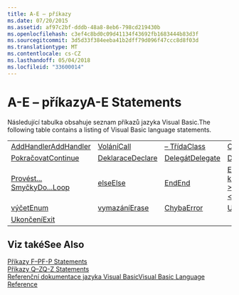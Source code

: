 ```yaml
---
title: A-E – příkazy
ms.date: 07/20/2015
ms.assetid: af97c2bf-dddb-48a8-8eb6-798cd219430b
ms.openlocfilehash: c3ef4c8bd0c09d41134f43692fb1683444b83d3f
ms.sourcegitcommit: 3d5d33f384eeba41b2dff79d096f47ccc8d8f03d
ms.translationtype: MT
ms.contentlocale: cs-CZ
ms.lasthandoff: 05/04/2018
ms.locfileid: "33600014"
---
```

# <a name="a-e-statements"></a><span data-ttu-id="f5198-102">A-E – příkazy</span><span class="sxs-lookup"><span data-stu-id="f5198-102">A-E Statements</span></span>
<span data-ttu-id="f5198-103">Následující tabulka obsahuje seznam příkazů jazyka Visual Basic.</span><span class="sxs-lookup"><span data-stu-id="f5198-103">The following table contains a listing of Visual Basic language statements.</span></span>  
  
|||||  
|---|---|---|---|  
|[<span data-ttu-id="f5198-104">AddHandler</span><span class="sxs-lookup"><span data-stu-id="f5198-104">AddHandler</span></span>](../../../visual-basic/language-reference/statements/addhandler-statement.md)|[<span data-ttu-id="f5198-105">Volání</span><span class="sxs-lookup"><span data-stu-id="f5198-105">Call</span></span>](../../../visual-basic/language-reference/statements/call-statement.md)|[<span data-ttu-id="f5198-106">– Třída</span><span class="sxs-lookup"><span data-stu-id="f5198-106">Class</span></span>](../../../visual-basic/language-reference/statements/class-statement.md)|[<span data-ttu-id="f5198-107">Const</span><span class="sxs-lookup"><span data-stu-id="f5198-107">Const</span></span>](../../../visual-basic/language-reference/statements/const-statement.md)|  
|[<span data-ttu-id="f5198-108">Pokračovat</span><span class="sxs-lookup"><span data-stu-id="f5198-108">Continue</span></span>](../../../visual-basic/language-reference/statements/continue-statement.md)|[<span data-ttu-id="f5198-109">Deklarace</span><span class="sxs-lookup"><span data-stu-id="f5198-109">Declare</span></span>](../../../visual-basic/language-reference/statements/declare-statement.md)|[<span data-ttu-id="f5198-110">Delegát</span><span class="sxs-lookup"><span data-stu-id="f5198-110">Delegate</span></span>](../../../visual-basic/language-reference/statements/delegate-statement.md)|[<span data-ttu-id="f5198-111">Dim</span><span class="sxs-lookup"><span data-stu-id="f5198-111">Dim</span></span>](../../../visual-basic/language-reference/statements/dim-statement.md)|  
|[<span data-ttu-id="f5198-112">Provést... Smyčky</span><span class="sxs-lookup"><span data-stu-id="f5198-112">Do...Loop</span></span>](../../../visual-basic/language-reference/statements/do-loop-statement.md)|[<span data-ttu-id="f5198-113">else</span><span class="sxs-lookup"><span data-stu-id="f5198-113">Else</span></span>](../../../visual-basic/language-reference/statements/else-statement.md)|[<span data-ttu-id="f5198-114">End</span><span class="sxs-lookup"><span data-stu-id="f5198-114">End</span></span>](../../../visual-basic/language-reference/statements/end-statement.md)|[<span data-ttu-id="f5198-115">End \<– klíčové slovo ></span><span class="sxs-lookup"><span data-stu-id="f5198-115">End \<keyword></span></span>](../../../visual-basic/language-reference/statements/end-keyword-statement.md)|  
|[<span data-ttu-id="f5198-116">výčet</span><span class="sxs-lookup"><span data-stu-id="f5198-116">Enum</span></span>](../../../visual-basic/language-reference/statements/enum-statement.md)|[<span data-ttu-id="f5198-117">vymazání</span><span class="sxs-lookup"><span data-stu-id="f5198-117">Erase</span></span>](../../../visual-basic/language-reference/statements/erase-statement.md)|[<span data-ttu-id="f5198-118">Chyba</span><span class="sxs-lookup"><span data-stu-id="f5198-118">Error</span></span>](../../../visual-basic/language-reference/statements/error-statement.md)|[<span data-ttu-id="f5198-119">Události</span><span class="sxs-lookup"><span data-stu-id="f5198-119">Event</span></span>](../../../visual-basic/language-reference/statements/event-statement.md)|  
|[<span data-ttu-id="f5198-120">Ukončení</span><span class="sxs-lookup"><span data-stu-id="f5198-120">Exit</span></span>](../../../visual-basic/language-reference/statements/exit-statement.md)||||  
  
## <a name="see-also"></a><span data-ttu-id="f5198-121">Viz také</span><span class="sxs-lookup"><span data-stu-id="f5198-121">See Also</span></span>  
 [<span data-ttu-id="f5198-122">Příkazy F–P</span><span class="sxs-lookup"><span data-stu-id="f5198-122">F-P Statements</span></span>](../../../visual-basic/language-reference/statements/f-p-statements.md)  
 [<span data-ttu-id="f5198-123">Příkazy Q–Z</span><span class="sxs-lookup"><span data-stu-id="f5198-123">Q-Z Statements</span></span>](../../../visual-basic/language-reference/statements/q-z-statements.md)  
 [<span data-ttu-id="f5198-124">Referenční dokumentace jazyka Visual Basic</span><span class="sxs-lookup"><span data-stu-id="f5198-124">Visual Basic Language Reference</span></span>](../../../visual-basic/language-reference/index.md)
